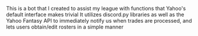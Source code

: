 This is a bot that I created to assist my league with functions that Yahoo's default interface makes trivial
It utilizes discord.py libraries as well as the Yahoo Fantasy API to immediately notify us when trades are processed, and lets users obtain/edit rosters in a simple manner
